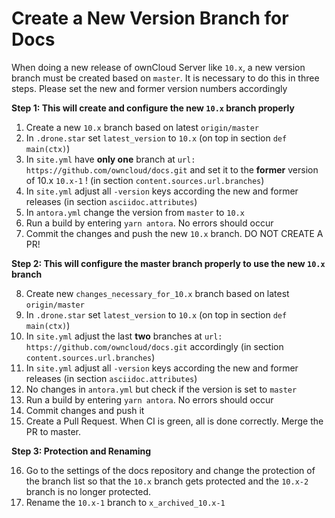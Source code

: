 # Create a New Version Branch for Docs

When doing a new release of ownCloud Server like `10.x`, a new version branch must be created based on `master`. It is necessary to do this in three steps. Please set the new and former version numbers accordingly

**Step 1: This will create and configure the new `10.x` branch properly**

1.  Create a new `10.x` branch based on latest `origin/master`
2.  In `.drone.star` set `latest_version` to `10.x` (on top in section `def main(ctx)`)
3.  In `site.yml` have **only one** branch at `url: https://github.com/owncloud/docs.git`
    and set it to the **former** version of 10.x `10.x-1` ! (in section `content.sources.url.branches`)
4.  In `site.yml` adjust all `-version` keys according the new and former releases
    (in section `asciidoc.attributes`)
5.  In `antora.yml` change the version from `master` to `10.x`
6.  Run a build by entering `yarn antora`. No errors should occur
7.  Commit the changes and push the new `10.x` branch. DO NOT CREATE A PR!

**Step 2: This will configure the master branch properly to use the new `10.x` branch**

8.  Create new `changes_necessary_for_10.x` branch based on latest `origin/master`
9.  In `.drone.star` set `latest_version` to `10.x` (on top in section `def main(ctx)`)
10. In `site.yml` adjust the last **two** branches at `url: https://github.com/owncloud/docs.git` accordingly
    (in section `content.sources.url.branches`)
11. In `site.yml` adjust all `-version` keys according the new and former releases
    (in section `asciidoc.attributes`)
12. No changes in `antora.yml` but check if the version is set to `master`
13. Run a build by entering `yarn antora`. No errors should occur
14. Commit changes and push it
15. Create a Pull Request. When CI is green, all is done correctly. Merge the PR to master.

**Step 3: Protection and Renaming**

16. Go to the settings of the docs repository and change the protection of the branch list so that
    the `10.x` branch gets protected and the `10.x-2` branch is no longer protected.
17. Rename the `10.x-1` branch to `x_archived_10.x-1`
